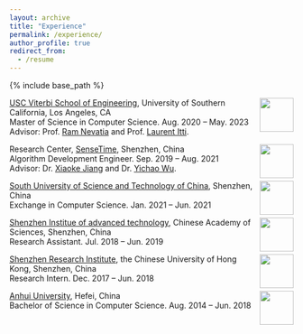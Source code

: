 ```yaml
---
layout: archive
title: "Experience"
permalink: /experience/
author_profile: true
redirect_from:
  - /resume
---
```


{% include base_path %}

<img style="float: right;" src="https://zoeyzheng0.github.io/images/USC.png" width="60" >

[USC Viterbi School of Engineering](https://viterbischool.usc.edu/), University of Southern California, Los Angeles, CA <br/>
Master of Science in Computer Science. Aug. 2020 – May. 2023 <br/>
Advisor: Prof. [Ram Nevatia](https://sites.usc.edu/iris-cvlab/professor-ram-nevatia/) and Prof. [Laurent Itti](http://ilab.usc.edu/itti/).

<img style="float: right;" src="https://zoeyzheng0.github.io/images/sensetime.png" width="60">

Research Center, [SenseTime](https://www.sensetime.com/en), Shenzhen, China <br/>
Algorithm Development Engineer. Sep. 2019 – Aug. 2021 <br/>
Advisor: Dr. [Xiaoke Jiang](https://scholar.google.com/citations?user=aDf9fpkAAAAJ&hl=en) and Dr. [Yichao Wu](https://scholar.google.com/citations?user=20Its9kAAAAJ&hl=en).

<img style="float: right;" src="https://zoeyzheng0.github.io/images/SUSTech.png" width="60">

[South University of Science and Technology of China](https://www.sustech.edu.cn/en/), Shenzhen, China <br/>
Exchange in Computer Science. Jan. 2021 – Jun. 2021 <br/>

<img style="float: right;" src="https://zoeyzheng0.github.io/images/siat-logo.png" width="60">

[Shenzhen Institue of advanced technology](https://english.siat.ac.cn/), Chinese Academy of Sciences, Shenzhen, China <br/>
Research Assistant. Jul. 2018 – Jun. 2019 <br/>

<img style="float: right;" src="https://zoeyzheng0.github.io/images/cuhkri.png" width="60">

[Shenzhen Research Institute](https://www.cuhkri.org.cn/en.html), the Chinese University of Hong Kong, Shenzhen, China <br/>
Research Intern. Dec. 2017 – Jun. 2018 <br/>

<img style="float: right;" src="https://zoeyzheng0.github.io/images/ahu.png" width="60">

[Anhui University](https://en.ahu.edu.cn/), Hefei, China <br/>
Bachelor of Science in Computer Science. Aug. 2014 – Jun. 2018 <br/>